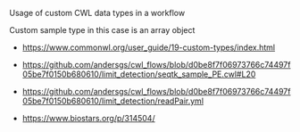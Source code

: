 Usage of custom CWL data types in a workflow

Custom sample type in this case is an array object

- https://www.commonwl.org/user_guide/19-custom-types/index.html

- https://github.com/andersgs/cwl_flows/blob/d0be8f7f06973766c74497f05be7f0150b680610/limit_detection/seqtk_sample_PE.cwl#L20

- https://github.com/andersgs/cwl_flows/blob/d0be8f7f06973766c74497f05be7f0150b680610/limit_detection/readPair.yml

- https://www.biostars.org/p/314504/
